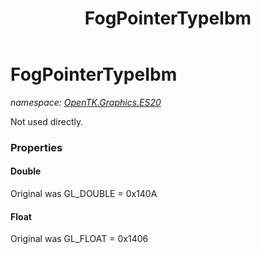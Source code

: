 ﻿---
title: FogPointerTypeIbm
---

# FogPointerTypeIbm
_namespace: [OpenTK.Graphics.ES20](N-OpenTK.Graphics.ES20.html)_

Not used directly.



### Properties

#### Double
Original was GL_DOUBLE = 0x140A
#### Float
Original was GL_FLOAT = 0x1406

